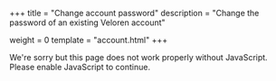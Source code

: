 +++
title = "Change account password"
description = "Change the password of an existing Veloren account"

weight = 0
template = "account.html"
+++

<div class="account">
    <noscript>
        <div class="alertbox error">
            <span class="alerttext">
                We're sorry but this page does not work properly without JavaScript.
                Please enable JavaScript to continue.
            </span>
        </div>
        <style type="text/css">
            .account form { display: none }
        </style>
    </noscript>
    <form onsubmit="window.postToBackendChangePassword(event)">
        <div id="alertbox" class="alertbox">
            <span id="alerttext" class="alerttext"></span>
            <button type="button" class="closebtn" onclick="window.closeAlert();">{{ icon(path='static/icons/cross.svg') }}</button>
        </div>
        <label>Username<input type="text" required name="username"></label>
        <label>Current Password<input type="password" required name="current_password"></label>
        <label>New Password<input type="password" required name="new_password"></label>
        <button type="submit" class="button-delete">Change password</button>
    </form>
</div>

